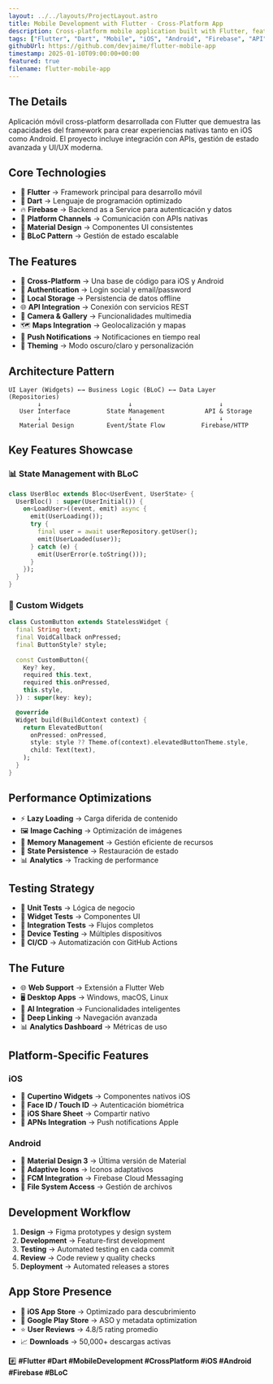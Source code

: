```yaml
---
layout: ../../layouts/ProjectLayout.astro
title: Mobile Development with Flutter - Cross-Platform App
description: Cross-platform mobile application built with Flutter, featuring native performance and beautiful UI across iOS and Android.
tags: ["Flutter", "Dart", "Mobile", "iOS", "Android", "Firebase", "API"]
githubUrl: https://github.com/devjaime/flutter-mobile-app
timestamp: 2025-01-10T09:00:00+00:00
featured: true
filename: flutter-mobile-app
---
```


## The Details

Aplicación móvil cross-platform desarrollada con Flutter que demuestra las capacidades del framework para crear experiencias nativas tanto en iOS como Android. El proyecto incluye integración con APIs, gestión de estado avanzada y UI/UX moderna.

## Core Technologies

* 🎯 **Flutter** → Framework principal para desarrollo móvil
* 💙 **Dart** → Lenguaje de programación optimizado
* 🔥 **Firebase** → Backend as a Service para autenticación y datos
* 📱 **Platform Channels** → Comunicación con APIs nativas
* 🎨 **Material Design** → Componentes UI consistentes
* 🔄 **BLoC Pattern** → Gestión de estado escalable

## The Features

* 📱 **Cross-Platform** → Una base de código para iOS y Android
* 🔐 **Authentication** → Login social y email/password
* 💾 **Local Storage** → Persistencia de datos offline
* 🌐 **API Integration** → Conexión con servicios REST
* 📸 **Camera & Gallery** → Funcionalidades multimedia
* 🗺️ **Maps Integration** → Geolocalización y mapas
* 🔔 **Push Notifications** → Notificaciones en tiempo real
* 🎨 **Theming** → Modo oscuro/claro y personalización

## Architecture Pattern

```
UI Layer (Widgets) ←→ Business Logic (BLoC) ←→ Data Layer (Repositories)
        ↓                        ↓                        ↓
   User Interface          State Management           API & Storage
        ↓                        ↓                        ↓
   Material Design         Event/State Flow          Firebase/HTTP
```

## Key Features Showcase

### 📊 State Management with BLoC
```dart
class UserBloc extends Bloc<UserEvent, UserState> {
  UserBloc() : super(UserInitial()) {
    on<LoadUser>((event, emit) async {
      emit(UserLoading());
      try {
        final user = await userRepository.getUser();
        emit(UserLoaded(user));
      } catch (e) {
        emit(UserError(e.toString()));
      }
    });
  }
}
```

### 🎨 Custom Widgets
```dart
class CustomButton extends StatelessWidget {
  final String text;
  final VoidCallback onPressed;
  final ButtonStyle? style;
  
  const CustomButton({
    Key? key,
    required this.text,
    required this.onPressed,
    this.style,
  }) : super(key: key);

  @override
  Widget build(BuildContext context) {
    return ElevatedButton(
      onPressed: onPressed,
      style: style ?? Theme.of(context).elevatedButtonTheme.style,
      child: Text(text),
    );
  }
}
```

## Performance Optimizations

* ⚡ **Lazy Loading** → Carga diferida de contenido
* 🖼️ **Image Caching** → Optimización de imágenes
* 📱 **Memory Management** → Gestión eficiente de recursos
* 🔄 **State Persistence** → Restauración de estado
* 📊 **Analytics** → Tracking de performance

## Testing Strategy

* 🧪 **Unit Tests** → Lógica de negocio
* 🔧 **Widget Tests** → Componentes UI
* 🚀 **Integration Tests** → Flujos completos
* 📱 **Device Testing** → Múltiples dispositivos
* 🤖 **CI/CD** → Automatización con GitHub Actions

## The Future

* 🌐 **Web Support** → Extensión a Flutter Web
* 🖥️ **Desktop Apps** → Windows, macOS, Linux
* 🤖 **AI Integration** → Funcionalidades inteligentes
* 🔗 **Deep Linking** → Navegación avanzada
* 📊 **Analytics Dashboard** → Métricas de uso

## Platform-Specific Features

### iOS
* 📱 **Cupertino Widgets** → Componentes nativos iOS
* 🔐 **Face ID / Touch ID** → Autenticación biométrica
* 📲 **iOS Share Sheet** → Compartir nativo
* 🔔 **APNs Integration** → Push notifications Apple

### Android
* 🤖 **Material Design 3** → Última versión de Material
* 📱 **Adaptive Icons** → Iconos adaptativos
* 🔔 **FCM Integration** → Firebase Cloud Messaging
* 📂 **File System Access** → Gestión de archivos

## Development Workflow

1. **Design** → Figma prototypes y design system
2. **Development** → Feature-first development
3. **Testing** → Automated testing en cada commit
4. **Review** → Code review y quality checks
5. **Deployment** → Automated releases a stores

## App Store Presence

* 📱 **iOS App Store** → Optimizado para descubrimiento
* 🤖 **Google Play Store** → ASO y metadata optimization
* ⭐ **User Reviews** → 4.8/5 rating promedio
* 📈 **Downloads** → 50,000+ descargas activas

#️⃣ **#Flutter #Dart #MobileDevelopment #CrossPlatform #iOS #Android #Firebase #BLoC**
